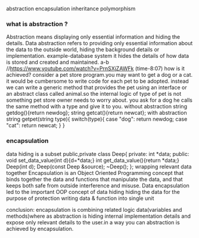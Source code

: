 abstraction
encapsulation
inheritance
polymorphism


### what is abstraction ?
Abstraction means displaying only essential information and hiding the details.
Data abstraction refers to providing only 
essential information about the data to the outside world, hiding the background details or implementation.
example-database system
it hides the details of how data is stored and created and maintained.
a-b //https://www.youtube.com/watch?v=PrnSXjZAWFk (time-8:07)
how is it achieved?
consider a pet store program.you may want to get a dog or a cat.
it would be cumbersome to write code for each pet to be adopted.
instead we can write a generic method that provides the pet using
an interface or an abstract class called animal.so the internal logic
of type of pet is not something pet store owner needs to worry about.
you ask for a dog he calls the same method with a type and give it to you.
without abstraction
string getdog(){return newdog};
string getcat(){return newcat};
with abstraction
string getpet(string type){
	switch(type){
		case "dog":
		return newdog;
		case "cat":
		return newcat;
	}
}



### encapsulation
data hiding is a subset
public,private
class Deep{
private:
	int *data;
public:
	void set_data_value(int d){d=*data;}
	int get_data_value(){return *data;}
	Deep(int d);
	Deep(const Deep &source);
	~Deep();
};
wrapping relevant data together
Encapsulation is an Object Oriented Programming concept that binds together 
the data and functions that manipulate the data, and that keeps both safe from outside interference and misuse.
Data encapsulation led to the important OOP concept of data hiding
hiding the data for the purpose of protection
writing data & function into single unit

conclusion:
encapsulation is combining related logic data(variables and methods)where as abstraction is hiding internal
implementation details and expose only relevant details to the user.in a way you can abstraction is achieved by 
encapsulation.